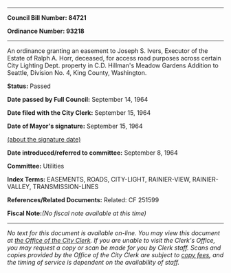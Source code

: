 

********

**Council Bill Number: 84721**
   
**Ordinance Number: 93218**
********

 An ordinance granting an easement to Joseph S. Ivers, Executor of the Estate of Ralph A. Horr, deceased, for access road purposes across certain City Lighting Dept. property in C.D. Hillman's Meadow Gardens Addition to Seattle, Division No. 4, King County, Washington.

**Status:** Passed
   
**Date passed by Full Council:** September 14, 1964
   
**Date filed with the City Clerk:** September 15, 1964
   
**Date of Mayor's signature:** September 15, 1964
   
[(about the signature date)](/~public/approvaldate.htm)
   
   
   
**Date introduced/referred to committee:** September 8, 1964
   
**Committee:** Utilities
   
   
**Index Terms:** EASEMENTS, ROADS, CITY-LIGHT, RAINIER-VIEW, RAINIER-VALLEY, TRANSMISSION-LINES

**References/Related Documents:** Related: CF 251599

**Fiscal Note:**_(No fiscal note available at this time)_
********

_No text for this document is available on-line. You may view this document at [the Office of the City Clerk](http://www.seattle.gov/leg/clerk/contactUs.htm). If you are unable to visit the Clerk's Office, you may request a copy or scan be made for you by Clerk staff. Scans and copies provided by the Office of the City Clerk are subject to [copy fees](http://clerk.seattle.gov/~public/clerkfees.htm), and the timing of service is dependent on the availability of staff._

